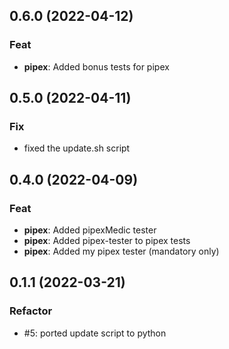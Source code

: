 ## 0.6.0 (2022-04-12)

### Feat

- **pipex**: Added bonus tests for pipex

## 0.5.0 (2022-04-11)

### Fix

- fixed the update.sh script

## 0.4.0 (2022-04-09)

### Feat

- **pipex**: Added pipexMedic tester
- **pipex**: Added pipex-tester to pipex tests
- **pipex**: Added my pipex tester (mandatory only)

## 0.1.1 (2022-03-21)

### Refactor

- #5: ported update script to python

